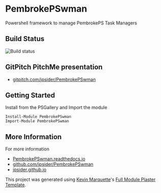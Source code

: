 # PembrokePSwman

Powershell framework to manage PembrokePS Task Managers

## Build Status

![Build status](https://ci.appveyor.com/api/projects/status/github/jpsider/PembrokePSwman?branch=master&svg=true)

## GitPitch PitchMe presentation

* [gitpitch.com/jpsider/PembrokePSwman](https://gitpitch.com/jpsider/PembrokePSwman)

## Getting Started

Install from the PSGallery and Import the module

    Install-Module PembrokePSwman
    Import-Module PembrokePSwman


## More Information

For more information

* [PembrokePSwman.readthedocs.io](http://PembrokePSwman.readthedocs.io)
* [github.com/jpsider/PembrokePSwman](https://github.com/jpsider/PembrokePSwman)
* [jpsider.github.io](https://jpsider.github.io)


This project was generated using [Kevin Marquette](http://kevinmarquette.github.io)'s [Full Module Plaster Template](https://github.com/KevinMarquette/PlasterTemplates/tree/master/FullModuleTemplate).
